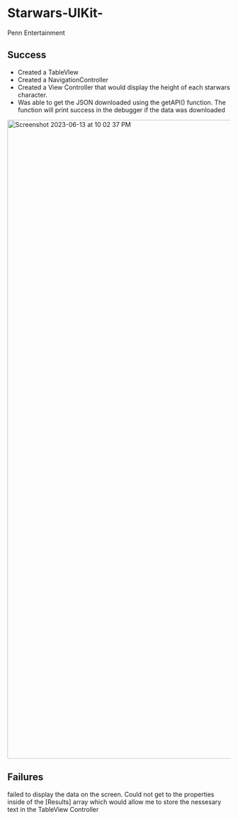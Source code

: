 # Starwars-UIKit-
Penn Entertainment

## Success
- Created a TableVIew
- Created a NavigationController
- Created a View Controller that would display the height of each starwars character. 
- Was able to get the JSON downloaded using the getAPI() function. The function will print success in the debugger if the data was downloaded


<img width="1440" alt="Screenshot 2023-06-13 at 10 02 37 PM" src="https://github.com/Armandelij/Starwars-UIKit-/assets/64448202/588aeac3-688d-48c6-ad11-85d840cd4484">

## Failures

failed to display the data on the screen. Could not get to the properties inside of the [Results] array which would allow me to store the nessesary text
in the TableView Controller
